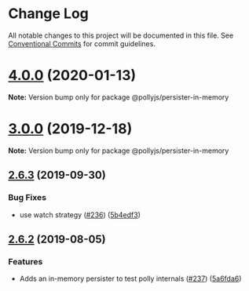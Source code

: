 # Change Log

All notable changes to this project will be documented in this file.
See [Conventional Commits](https://conventionalcommits.org) for commit guidelines.

# [4.0.0](https://github.com/netflix/pollyjs/tree/master/packages/@pollyjs/persister-in-memory/compare/v3.0.2...v4.0.0) (2020-01-13)

**Note:** Version bump only for package @pollyjs/persister-in-memory





# [3.0.0](https://github.com/netflix/pollyjs/tree/master/packages/@pollyjs/persister-in-memory/compare/v2.7.0...v3.0.0) (2019-12-18)

**Note:** Version bump only for package @pollyjs/persister-in-memory





## [2.6.3](https://github.com/netflix/pollyjs/tree/master/packages/@pollyjs/persister-in-memory/compare/v2.6.2...v2.6.3) (2019-09-30)


### Bug Fixes

* use watch strategy ([#236](https://github.com/netflix/pollyjs/tree/master/packages/@pollyjs/persister-in-memory/issues/236)) ([5b4edf3](https://github.com/netflix/pollyjs/tree/master/packages/@pollyjs/persister-in-memory/commit/5b4edf3))





## [2.6.2](https://github.com/netflix/pollyjs/tree/master/packages/@pollyjs/persister-in-memory/compare/v2.6.1...v2.6.2) (2019-08-05)


### Features

* Adds an in-memory persister to test polly internals ([#237](https://github.com/netflix/pollyjs/tree/master/packages/@pollyjs/persister-in-memory/issues/237)) ([5a6fda6](https://github.com/netflix/pollyjs/tree/master/packages/@pollyjs/persister-in-memory/commit/5a6fda6))
